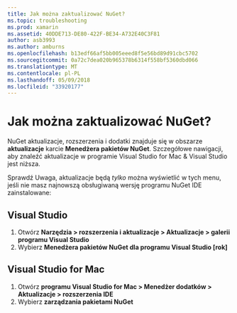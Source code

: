 ```yaml
---
title: Jak można zaktualizować NuGet?
ms.topic: troubleshooting
ms.prod: xamarin
ms.assetid: 40DDE713-DE80-422F-BE34-A732E40C3F81
author: asb3993
ms.author: amburns
ms.openlocfilehash: b13edf66af5bb005eeed8f5e56bd89d91cbc5702
ms.sourcegitcommit: 0a72c7dea020b965378b6314f558bf5360dbd066
ms.translationtype: MT
ms.contentlocale: pl-PL
ms.lasthandoff: 05/09/2018
ms.locfileid: "33920177"
---
```

# <a name="how-can-i-update-nuget"></a>Jak można zaktualizować NuGet?

NuGet aktualizacje, rozszerzenia i dodatki znajduje się w obszarze **aktualizacje** karcie **Menedżera pakietów NuGet**. Szczegółowe nawigacji, aby znaleźć aktualizacje w programie Visual Studio for Mac & Visual Studio jest niższa. 

Sprawdź Uwaga, aktualizacje będą *tylko* można wyświetlić w tych menu, jeśli nie masz najnowszą obsługiwaną wersję programu NuGet IDE zainstalowane:

## <a name="visual-studio"></a>Visual Studio
1. Otwórz **Narzędzia > rozszerzenia i aktualizacje > Aktualizacje > galerii programu Visual Studio**
2. Wybierz **Menedżera pakietów NuGet dla programu Visual Studio [rok]**

## <a name="visual-studio-for-mac"></a>Visual Studio for Mac

1. Otwórz **programu Visual Studio for Mac > Menedżer dodatków > Aktualizacje > rozszerzenia IDE**
2. Wybierz **zarządzania pakietami NuGet**

